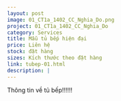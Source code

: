 ```yaml
---
layout: post
image: 01_CT1a_1402_CC_Nghia_Do.png
project: 01_CT1a_1402_CC_Nghia_Do
category: Services
title: Mẫu tủ bếp hiện đại
price: Liên hệ
stock: đặt hàng
sizes: Kích thước theo đặt hàng
link: tubep-01.html
description: |
---
```

Thông tin về tủ bếp!!!!!!